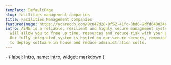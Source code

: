 ```yaml
---
template: DefaultPage
slug: facilities-management-companies
title: Facilities Management Companies
featuredImage: https://ucarecdn.com/9c047d28-8f52-41fc-8bd6-9dfd6480248a/
intro: AiMS is a reliable, resilient and highly secure management system that
  will allow you to free up time, resources and reduce risk with your portfolio.
  Our fully integrated system is hosted on our secure servers, removing the need
  to deploy software in house and reduce administration costs.
---
```

\- { label: Intro, name: intro, widget: markdown }